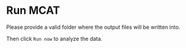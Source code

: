 # Run MCAT

Please provide a valid folder where the output files will be written into.

Then click `Run now` to analyze the data.